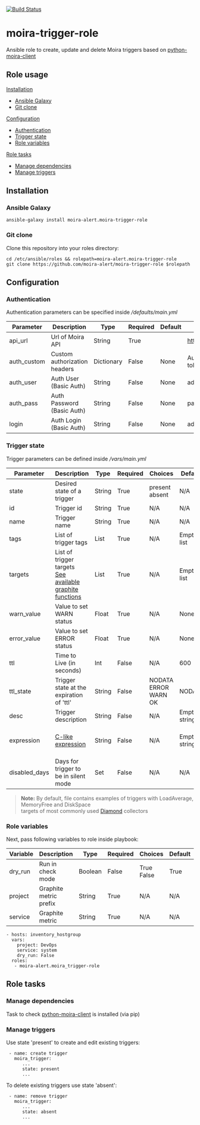 [![Build Status](https://travis-ci.org/moira-alert/moira-trigger-role.svg?branch=master)](https://travis-ci.org/moira-alert/moira-trigger-role)

# moira-trigger-role

Ansible role to create, update and delete Moira triggers based on
[python-moira-client](https://github.com/moira-alert/python-moira-client)

## Role usage

[Installation](#installation)
-   [Ansible Galaxy](#ansible-galaxy)
-   [Git clone](#git-clone)

[Configuration](#configuration)
-   [Authentication](#authentication)
-   [Trigger state](#trigger-state)
-   [Role variables](#role-variables)

[Role tasks](#role-tasks)
-   [Manage dependencies](#manage-dependencies)
-   [Manage triggers](#manage-triggers)

## <a name="installation"></a> Installation

### <a name="ansible-galaxy"></a> Ansible Galaxy

```
ansible-galaxy install moira-alert.moira-trigger-role
```

### <a name="git-clone"></a> Git clone

Clone this repository into your roles directory:

```
cd /etc/ansible/roles && rolepath=moira-alert.moira-trigger-role
git clone https://github.com/moira-alert/moira-trigger-role $rolepath
```

## <a name="configuration"></a> Configuration

### <a name="authentication"></a> Authentication

Authentication parameters can be specified inside */defaults/main.yml*

| Parameter | Description | Type | Required | Default | Example |
| ------ | ------ | ------ | ------ | ------ | ------ |
| api_url | Url of Moira API | String | True | | <http://localhost/api/> |
| auth_custom | Custom authorization headers | Dictionary | False | None | Authorization: token |
| auth_user | Auth User (Basic Auth) | String | False | None | admin |
| auth_pass | Auth Password (Basic Auth) | String | False | None | pass |
| login | Auth Login (Basic Auth) | String | False | None | admin |

### <a name="trigger-state"></a> Trigger state

Trigger parameters can be defined inside */vars/main.yml*

| Parameter | Description | Type | Required | Choices | Default | Example |
| ------ | ------ | ------ | ------ | ------ | ------ | ------ |
| state | Desired state of a trigger | String | True | present <br> absent | N/A | present |
| id | Trigger id | String | True | N/A | N/A | trigger_1 |
| name | Trigger name | String | True | N/A | N/A | Trigger 1 |
| tags | List of trigger tags | List | True | N/A | Empty list | - Project <br> - Service |
| targets | List of trigger targets <br> [See available graphite functions](https://github.com/go-graphite/carbonapi/blob/master/COMPATIBILITY.md#functions) | List | True | N/A | Empty list | - prefix.*.postfix |
| warn_value | Value to set WARN status | Float | True | N/A | None | 300 |
| error_value | Value to set ERROR status | Float | True | N/A | None | 600 |
| ttl | Time to Live (in seconds) | Int | False | N/A | 600 | 600 |
| ttl_state | Trigger state at the expiration of 'ttl' | String | False | NODATA <br> ERROR <br> WARN <br> OK | NODATA | WARN |
| desc | Trigger description | String | False | N/A | Empty string | trigger test description |
| expression | [C-like expression](https://github.com/Knetic/govaluate) | String | False | N/A | Empty string | t1 >= 10 ? ERROR : (t1 >= 1 ? WARN : OK) |
| disabled_days | Days for trigger to be in silent mode | Set | False | N/A | N/A | ? Mon <br> ? Wed |

> **Note:** By default, file contains examples of triggers with LoadAverage, MemoryFree and DiskSpace <br>
> targets of most commonly used [Diamond](https://github.com/python-diamond/Diamond) collectors

### <a name="role-variables"></a> Role variables

Next, pass following variables to role inside playbook:

| Variable | Description | Type | Required | Choices | Default | Example |
| ------ | ------ | ------ | ------ | ------ | ------ | ------ |
| dry_run | Run in check mode | Boolean | False | True <br> False | True | False |
| project | Graphite metric prefix | String | True | N/A | N/A | DevOps |
| service | Graphite metric | String | True | N/A | N/A | system |

```
- hosts: inventory_hostgroup
  vars:
    project: DevOps
    service: system
    dry_run: False
  roles:
   - moira-alert.moira_trigger-role
```

## <a name="role-tasks"></a> Role tasks

### <a name="manage-dependencies"></a> Manage dependencies

Task to check [python-moira-client](https://github.com/moira-alert/python-moira-client) is  installed (via pip)

### <a name="manage-triggers"></a> Manage triggers

Use state 'present' to create and edit existing triggers:

```
 - name: create trigger
   moira_trigger:
      ...
      state: present
      ...  
```

To delete existing triggers use state 'absent':

```
 - name: remove trigger
   moira_trigger:
      ...
      state: absent
      ...  
```
